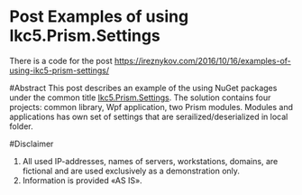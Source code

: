 # Post Examples of using Ikc5.Prism.Settings
There is a code for the post https://ireznykov.com/2016/10/16/examples-of-using-ikc5-prism-settings/

#Abstract
This post describes an example of the using NuGet packages under the common title <a href="https://ireznykov.com/2016/10/15/nuget-package-ikc5-prism-settings/">Ikc5.Prism.Settings</a>. The solution contains four projects: common library, Wpf application, two Prism modules. Modules and applications has own set of settings that are serailized/deserialized  in local folder. 

#Disclaimer
1. All used IP-addresses, names of servers, workstations, domains, are fictional and are used exclusively as a demonstration only.
2. Information is provided «AS IS».
